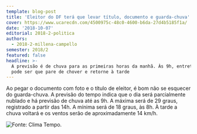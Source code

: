 ```yaml
---
template: blog-post
title: 'Eleitor do DF terá que levar título, documento e guarda-chuva'
cover: https://www.ucarecdn.com/4500975c-48c0-4600-b6da-27d4b5185f1a/
date: '2018-10-07'
editorial: 2018-2-politica
authors:
  - 2018-2-millena-campello
semester: 2018/2
featured: false
headline: >-
  A previsão é de chuva para as primeiras horas da manhã. Às 9h, entretanto,
  pode ser que pare de chover e retorne à tarde
---
```

Ao pegar o documento com foto e o título de eleitor, é bom não se esquecer do guarda-chuva. A previsão do tempo indica que o dia será parcialmente nublado e há previsão de chuva até as 9h. A máxima será de 29 graus, registrado a partir das 14h. A mínima será de 18 graus, às 8h. À tarde a chuva voltará e os ventos serão de aproximadamente 14 km/h.

![Fonte: Clima Tempo.](https://www.ucarecdn.com/4500975c-48c0-4600-b6da-27d4b5185f1a/)
